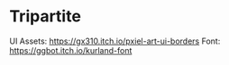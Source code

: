 # Tripartite

UI Assets: https://gx310.itch.io/pxiel-art-ui-borders
Font: https://ggbot.itch.io/kurland-font
